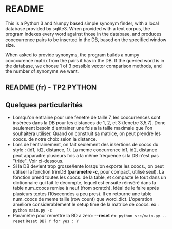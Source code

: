 # README

This is a Python 3 and Numpy based simple synonym finder, with a local database provided by sqlite3. When provided with a text corpus, the program indexes every word against those in the database, and produces cooccurrence pairs to be inserted in the DB, based on the specified window size.

When asked to provide synonyms, the program builds a numpy cooccurence matrix from the pairs it has in the DB. If the queried word is in the database, we choose 1 of 3 possible vector comparison methods, and the number of synonyms we want.

## README (fr) - TP2 PYTHON 

## Quelques particularités

- Lorsqu'on entraine pour une fenetre de taille 7, les coocurrences sont insérées dans la DB pour les distances de 1, 2, et 3 (fenetre 3,5,7).
Donc seulement besoin d'entrainer une fois a la taille maximale que l'on souhaitera utiliser. Quand on construit sa matrice, on peut prendre
les coocs. de notre choix selon la distance. 
- Lors de l'entrainement, on fait seulement des insertions de coocs du style : (id1, id2, distance, 1). La meme coocurrence id1, id2, distance peut apparaitre plusieurs fois a la même fréquence si la DB n'est pas "triée". Voir ci-dessous.
- Si la DB devient trop grosse/lente lorsqu'on exporte les coocs., on peut utiliser la fonction trimDB (__parametre -c__, pour compact, utilisé seul).
La fonction prend toutes les coocs. de la table, et compacte le tout dans un dictionnaire qui fait le décompte, lequel est ensuite réinséré dans la table num_coocs remise à neuf (from scratch). Idéal de le faire après plusieurs textes (10secondes a peu pres). Il en retourne une table num_coocs de meme taille (row count) que word_dict. L'operation ameliore considerablement le setup time de la matrice de coocs.
ex : `python main.py -c`
- Paramètre pour remettre la BD à zero: __--reset__
ex:
`python src/main.py --reset`
`Reset DB? Y for yes : Y`